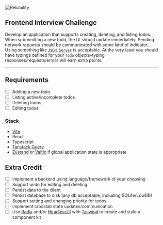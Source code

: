 ![Reliability](https://ci3.googleusercontent.com/mail-sig/AIorK4w4c_zsr75LEdCxUrJHgFgm9CEZgjlKQIGvu1eVKeIjkRZ3_B_eki8iCQEVee9WxbmB9clrqoU)

## Frontend Interview Challenge

Develop an application that supports creating, deleting, and listing todos. When submmitting a new todo, the UI should update immediately. Pending network requests should be communicated with some kind of indicator. Using something like [`JSON Server`](https://github.com/typicode/json-server) is acceptable. At the very least you should have typings defined for your `Todo` objects–typing responses/requests/errors will earn extra points.

---



## Requirements

- [ ] Adding a new todo
- [ ] Listing active/incomplete todos
- [ ] Deleting todos
- [ ] Editing todos

### Stack
- [Vite](https://vitejs.dev/)
- React
- Typescript
- [Tanstack Query](https://tanstack.com/query/latest)
- [Zustand](https://github.com/pmndrs/zustand) or [Valtio](https://github.com/pmndrs/valtio) if global application state is appropriate

## Extra Credit
- [ ] Implement a backend using language/framework of your choosing
- [ ] Support undo for editing and deleting
- [ ] Persist data to the client
- [ ] Persist database to disk (any db acceptable, including SQLite/LowDB)
- [ ] Support setting and changing priority for todos
- [ ] Implement crosstab state updates/communication
- [ ] Use [Radix](https://www.radix-ui.com/primitives) and/or [HeadlessUI](https://headlessui.com/) with [Tailwind](https://tailwindcss.com/) to create and style a component kit
